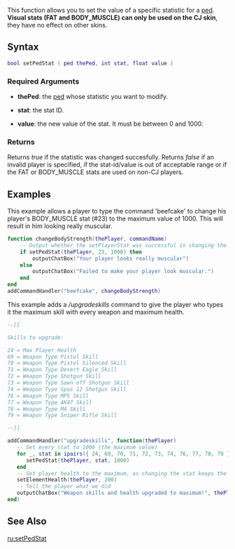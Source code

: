 This function allows you to set the value of a specific statistic for a [ped](/docs/ped.md "wikilink"). **Visual stats (FAT and BODY\_MUSCLE) can only be used on the CJ skin**, they have no effect on other skins.

Syntax
------

``` lua
bool setPedStat ( ped thePed, int stat, float value )
```

### Required Arguments

-   **thePed**: the [ped](/docs/ped.md "wikilink") whose statistic you want to modify.
-   **stat**: the stat ID.

-   **value**: the new value of the stat. It must be between 0 and 1000.

### Returns

Returns *true* if the statistic was changed succesfully. Returns *false* if an invalid player is specified, if the stat-id/value is out of acceptable range or if the FAT or BODY\_MUSCLE stats are used on non-CJ players.

Examples
--------

This example allows a player to type the command 'beefcake' to change his player's BODY\_MUSCLE stat (\#23) to the maximum value of 1000. This will result in him looking really muscular.

``` lua
function changeBodyStrength(thePlayer, commandName)
    -- Output whether the setPlayerStat was successful in changing the BODY_MUSCLE STAT     
    if setPedStat(thePlayer, 23, 1000) then
        outputChatBox("Your player looks really muscular")
    else
        outputChatBox("Failed to make your player look muscular.")
    end
end
addCommandHandler("beefcake", changeBodyStrength)
```

This example adds a */upgradeskills* command to give the player who types it the maximum skill with every weapon and maximum health.

``` lua
--[[

Skills to upgrade:

24 = Max Player Health
69 = Weapon Type Pistol Skill
70 = Weapon Type Pistol Silenced Skill
71 = Weapon Type Desert Eagle Skill
72 = Weapon Type Shotgun Skill
73 = Weapon Type Sawn off Shotgun Skill
74 = Weapon Type Spas 12 Shotgun Skill
76 = Weapon Type MP5 Skill
77 = Weapon Type AK47 Skill
78 = Weapon Type M4 Skill
79 = Weapon Type Sniper Rifle Skill

--]]

addCommandHandler("upgradeskills", function(thePlayer)
   -- Set every stat to 1000 (the maximum value)
   for _, stat in ipairs({ 24, 69, 70, 71, 72, 73, 74, 76, 77, 78, 79 }) do
      setPedStat(thePlayer, stat, 1000)
   end
   -- Set player health to the maximum, as changing the stat keeps the current one
   setElementHealth(thePlayer, 200)
   -- Tell the player what we did
   outputChatBox("Weapon skills and health upgraded to maximum!", thePlayer, 0, 255, 0)
end)
```

See Also
--------

[ru:setPedStat](/docs/ru:setPedStat.md "wikilink")
